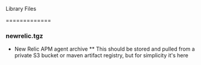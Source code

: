 Library Files

=============

### newrelic.tgz
* New Relic APM agent archive
** This should be stored and pulled from a private S3 bucket or maven artifact registry, but for simplicity it's here
